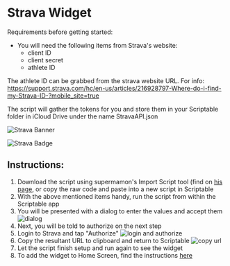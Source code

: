 # Strava Widget
Requirements before getting started:
* You will need the following items from Strava's website:
     * client ID
     * client secret
     * athlete ID 

The athlete ID can be grabbed from the strava website URL. For info: 
https://support.strava.com/hc/en-us/articles/216928797-Where-do-i-find-my-Strava-ID-?mobile_site=true

The script will gather the tokens for you and store them in your Scriptable folder in iCloud Drive under the name StravaAPI.json

![Strava Banner](https://i.imgur.com/TUKqFW5.jpg)

![Strava Badge](https://i.imgur.com/JDafaoE.png)

## Instructions:

1. Download the script using supermamon's Import Script tool (find on [his page](https://github.com/supermamon/scriptable-scripts), or copy the raw code and paste into a new script in Scriptable
1. With the above mentioned items handy, run the script from within the Scriptable app
3. You will be presented with a dialog to enter the values and accept them
     ![dialog](https://i.imgur.com/9lqJLhY.jpg)
4. Next, you will be told to authorize on the next step
5. Login to Strava and tap "Authorize"
     ![login and authorize](https://i.imgur.com/kuGBpeB.jpg)
5. Copy the resultant URL to clipboard and return to Scriptable
     ![copy url](https://i.imgur.com/o2N704i.jpg)
6. Let the script finish setup and run again to see the widget
7. To add the widget to Home Screen, find the instructions [here](https://github.com/mvan231/Scriptable#first-time-adding-a-widget)
